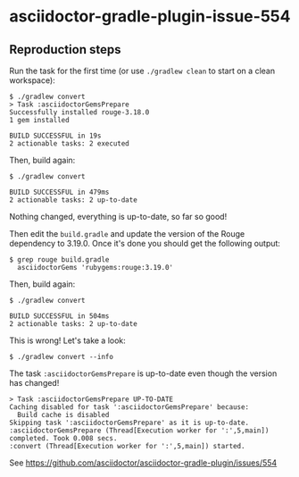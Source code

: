 # asciidoctor-gradle-plugin-issue-554

## Reproduction steps

Run the task for the first time (or use `./gradlew clean` to start on a clean workspace):

```console
$ ./gradlew convert
> Task :asciidoctorGemsPrepare
Successfully installed rouge-3.18.0
1 gem installed

BUILD SUCCESSFUL in 19s
2 actionable tasks: 2 executed
```

Then, build again:

```console
$ ./gradlew convert

BUILD SUCCESSFUL in 479ms
2 actionable tasks: 2 up-to-date
```

Nothing changed, everything is up-to-date, so far so good!

Then edit the `build.gradle` and update the version of the Rouge dependency to 3.19.0.
Once it's done you should get the following output:

```console
$ grep rouge build.gradle
  asciidoctorGems 'rubygems:rouge:3.19.0'
```

Then, build again:

```console
$ ./gradlew convert

BUILD SUCCESSFUL in 504ms
2 actionable tasks: 2 up-to-date
```

This is wrong! Let's take a look:


```console
$ ./gradlew convert --info
```

The task `:asciidoctorGemsPrepare` is up-to-date even though the version has changed!

```
> Task :asciidoctorGemsPrepare UP-TO-DATE
Caching disabled for task ':asciidoctorGemsPrepare' because:
  Build cache is disabled
Skipping task ':asciidoctorGemsPrepare' as it is up-to-date.
:asciidoctorGemsPrepare (Thread[Execution worker for ':',5,main]) completed. Took 0.008 secs.
:convert (Thread[Execution worker for ':',5,main]) started.
```

See https://github.com/asciidoctor/asciidoctor-gradle-plugin/issues/554
